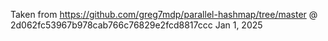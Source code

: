 Taken from https://github.com/greg7mdp/parallel-hashmap/tree/master @ 2d062fc53967b978cab766c76829e2fcd8817ccc
Jan 1, 2025
